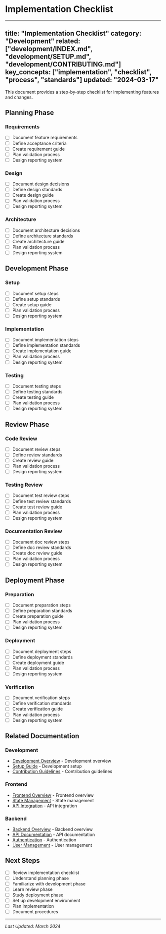  # Implementation Checklist

---
title: "Implementation Checklist"
category: "Development"
related: ["development/INDEX.md", "development/SETUP.md", "development/CONTRIBUTING.md"]
key_concepts: ["implementation", "checklist", "process", "standards"]
updated: "2024-03-17"
---

This document provides a step-by-step checklist for implementing features and changes.

## Planning Phase

### Requirements
- [ ] Document feature requirements
- [ ] Define acceptance criteria
- [ ] Create requirement guide
- [ ] Plan validation process
- [ ] Design reporting system

### Design
- [ ] Document design decisions
- [ ] Define design standards
- [ ] Create design guide
- [ ] Plan validation process
- [ ] Design reporting system

### Architecture
- [ ] Document architecture decisions
- [ ] Define architecture standards
- [ ] Create architecture guide
- [ ] Plan validation process
- [ ] Design reporting system

## Development Phase

### Setup
- [ ] Document setup steps
- [ ] Define setup standards
- [ ] Create setup guide
- [ ] Plan validation process
- [ ] Design reporting system

### Implementation
- [ ] Document implementation steps
- [ ] Define implementation standards
- [ ] Create implementation guide
- [ ] Plan validation process
- [ ] Design reporting system

### Testing
- [ ] Document testing steps
- [ ] Define testing standards
- [ ] Create testing guide
- [ ] Plan validation process
- [ ] Design reporting system

## Review Phase

### Code Review
- [ ] Document review steps
- [ ] Define review standards
- [ ] Create review guide
- [ ] Plan validation process
- [ ] Design reporting system

### Testing Review
- [ ] Document test review steps
- [ ] Define test review standards
- [ ] Create test review guide
- [ ] Plan validation process
- [ ] Design reporting system

### Documentation Review
- [ ] Document doc review steps
- [ ] Define doc review standards
- [ ] Create doc review guide
- [ ] Plan validation process
- [ ] Design reporting system

## Deployment Phase

### Preparation
- [ ] Document preparation steps
- [ ] Define preparation standards
- [ ] Create preparation guide
- [ ] Plan validation process
- [ ] Design reporting system

### Deployment
- [ ] Document deployment steps
- [ ] Define deployment standards
- [ ] Create deployment guide
- [ ] Plan validation process
- [ ] Design reporting system

### Verification
- [ ] Document verification steps
- [ ] Define verification standards
- [ ] Create verification guide
- [ ] Plan validation process
- [ ] Design reporting system

## Related Documentation

### Development
- [Development Overview](INDEX.md) - Development overview
- [Setup Guide](SETUP.md) - Development setup
- [Contribution Guidelines](CONTRIBUTING.md) - Contribution guidelines

### Frontend
- [Frontend Overview](../frontend/README.md) - Frontend overview
- [State Management](../frontend/STATE_MANAGEMENT.md) - State management
- [API Integration](../frontend/API_INTEGRATION.md) - API integration

### Backend
- [Backend Overview](../backend/README.md) - Backend overview
- [API Documentation](../backend/api/API.md) - API documentation
- [Authentication](../backend/api/AUTHENTICATION.md) - Authentication
- [User Management](../backend/api/USER_MANAGEMENT.md) - User management

## Next Steps

- [ ] Review implementation checklist
- [ ] Understand planning phase
- [ ] Familiarize with development phase
- [ ] Learn review phase
- [ ] Study deployment phase
- [ ] Set up development environment
- [ ] Plan implementation
- [ ] Document procedures

---

*Last Updated: March 2024*